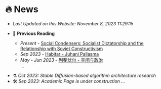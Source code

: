 # 🔥 News

- *Last Updated on this Website: November 8, 2023 11:29:15*

* 📔 **Previous Reading**

    * *Present* - [Social Condensers: Socialist Dictatorship and the Relationship with Soviet Constructivism](https://academic-accelerator.com/encyclopedia/zh-cn/social-condenser)
    * *Sep 2023* - [Habitar - Juhani Pallasma](https://vdoc.pub/documents/habitar-5jv52ose5d60)
    * *May - Jun 2023* - [列斐伏尔 - 空间与政治]()
    <br>...


- ⚗️ *Oct 2023: Stable Diffusion-based algorithm architecture research*
- 🛠️ *Sep 2023: Academic Page is under construction ...*